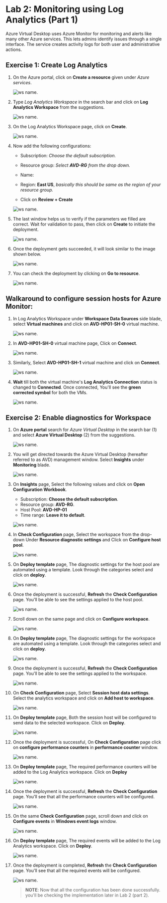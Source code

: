 
# Lab 2: Monitoring using Log Analytics (Part 1)

Azure Virtual Desktop uses Azure Monitor for monitoring and alerts like many other Azure services. This lets admins identify issues through a single interface. The service creates activity logs for both user and administrative actions.

## Exercise 1: Create Log Analytics

1. On the Azure portal, click on **Create a resource** given under *Azure services*.

   ![ws name.](media/wiw.png)

1. Type *Log Analytics Workspace* in the search bar and click on **Log Analytics Workspace** from the suggestions.

   ![ws name.](media/wiw1.png)

1. On the Log Analytics Workspace page, click on **Create**.

   ![ws name.](media/wiw2.png)

1. Now add the following configurations:

   - Subscription: *Choose the default subscription.*
  
   - Resource group: *Select **AVD-RG** from the drop down.*
  
   - Name: **<inject key="Log Analytics Workspace Name	" />**
  
   - Region: **East US**, *basically this should be same as the region of your resource group.*
  
   - Click on **Review + Create**

   ![ws name.](media/wiw3.png)

1. The last window helps us to verify if the parameters we filled are correct. Wait for validation to pass, then click on **Create** to initiate the deployment.

   ![ws name.](media/wiw18.png)

1. Once the deployment gets succeeded, it will look similar to the image shown below.

   ![ws name.](media/lb60.png)
   
1. You can check the deployment  by clicking on **Go to resource**.

   ![ws name.](media/2avd15.png)
   
## Walkaround to configure session hosts for Azure Monitor:

1. In Log Analytics Workspace under **Workspace Data Sources** side blade, select **Virtual machines** and click on **AVD-HP01-SH-0** virtual machine. 

   ![ws name.](media/2avd25.png)
   
1. In **AVD-HP01-SH-0** virtual machine page, Click on **Connect**.

   ![ws name.](media/2avd26.png)
   
1. Similarly, Select **AVD-HP01-SH-1** virtual machine and click on **Connect**.

   ![ws name.](media/2avd27.png)
   
1. **Wait** till both the virtual machine's **Log Analytics Connection** status is changed to **Connected**. Once connected, You'll see the **green corrected symbol** for both the VMs.

   ![ws name.](media/2avd28.png)
   
## Exercise 2: Enable diagnostics for Workspace
 
1. On **Azure portal** search for *Azure Virtual Desktop* in the search bar (1) and select **Azure Virtual Desktop** (2) from the suggestions.

   ![ws name.](media/avd1.png) 

1. You will get directed towards the Azure Virtual Desktop (hereafter referred to as AVD) management window. Select **Insights** under **Monitoring** blade.

   ![ws name.](media/mon2.png)
   
1. On **Insights** page, Select the following values and click on **Open Configuration Workbook**.
   
   - Subscription: **Choose the default subscription**.
   - Resource group: **AVD-RG**.
   - Host Pool: **AVD-HP-01**
   - Time range: **Leave it to default**.

   ![ws name.](media/2avd21.png)

1. In **Check Configuration** page, Select the **<inject key="Log Analytics Workspace Name	" />** workspace from the drop-down Under **Resource diagnostic settings** and Click on **Configure host pool**.

   ![ws name.](media/mon4.png)
   
1. On **Deploy template** page, The diagnostic settings for the host pool are automated using a template. Look through the categories select and click on **deploy**.

   ![ws name.](media/mon5.png)
   
1. Once the deployment is successful, **Refresh** the **Check Configuration** page. You'll be able to see the settings applied to the host pool.

   ![ws name.](media/2avd22.png)
   
1. Scroll down on the same page and click on **Configure workspace**.

   ![ws name.](media/mon7.png)
   
1. On **Deploy template** page, The diagnostic settings for the workspace are automated using a template. Look through the categories select and click on **deploy**.

   ![ws name.](media/mon8.png) 

1. Once the deployment is successful, **Refresh** the **Check Configuration** page. You'll be able to see the settings applied to the workspace.

   ![ws name.](media/2avd22.png)
   
1. On **Check Configuration** page, Select **Session host data settings**. Select the **<inject key="Log Analytics Workspace Name	" />** analytics workspace and click on **Add host to workspace**.

   ![ws name.](media/mon13.png)
   
1. On **Deploy template** page, Both the session host will be configured to send data to the selected workspace. Click on **Deploy**.

   ![ws name.](media/mon11.png)
   
1. Once the deployment is successful, On **Check Configuration** page click on **configure performance counters** in **performance counter** window.

   ![ws name.](media/mon14.png)
   
1. On **Deploy template** page, The required performance counters will be added to the Log Analytics workspace. Click on **Deploy**

   ![ws name.](media/mon15.png)
   
1. Once the deployment is successful, **Refresh** the **Check Configuration** page. You'll see that all the performance counters will be configured.

   ![ws name.](media/2avd24.png)
   
1. On the same **Check Configuration** page, scroll down and click on **Configure events** in **Windows event logs** window.

   ![ws name.](media/mon17.png)
   
1. On **Deploy template** page, The required events will be added to the Log Analytics workspace. Click on **Deploy**.

   ![ws name.](media/mon18.png)
   
1. Once the deployment is completed, **Refresh** the **Check Configuration** page. You'll see that all the required events will be configured.
   
   ![ws name.](media/mon19.png)

   >**NOTE**: Now that all the configuration has been done successfully. you'll be checking the implementation later in Lab 2 (part 2).
